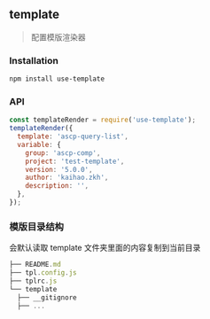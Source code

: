 ## template

> 配置模版渲染器

### Installation

```bash
npm install use-template
```

### API

```js
const templateRender = require('use-template');
templateRender({
  template: 'ascp-query-list',
  variable: {
    group: 'ascp-comp',
    project: 'test-template',
    version: '5.0.0',
    author: 'kaihao.zkh',
    description: '',
  },
});
```

### 模版目录结构

会默认读取 template 文件夹里面的内容复制到当前目录

```js
├── README.md
├── tpl.config.js
├── tplrc.js
└── template
  ├── __gitignore
  ├── ...
```
